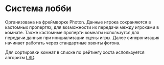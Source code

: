 # Система лобби

Организована на фреймворке Photon. Данные игрока сохраняются в кастомных пропертях, для возможности их передачи между игроками в комнате. Также кастомные проперти комнаты использутся для передачи данных
при инициализации сцены игры. Далее синхронизация начинает работать через стандартные эвенты фотона.

Для сортировки комнат в списке по рейтингу хоста используется алгоритм [LSD](MainMenu/LobbySystem/SearchGameSystem/MiniRoomViewsSortingController.cs).
